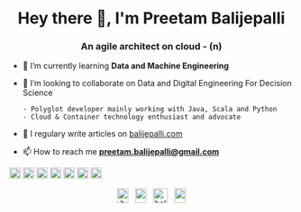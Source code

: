<h1 align="center">Hey there 👋, I'm Preetam Balijepalli</h1>
<h3 align="center">An agile architect on cloud - (n)</h3>

- 🌱 I’m currently learning **Data and Machine Engineering**

- 👯 I’m looking to collaborate on Data and Digital Engineering For Decision Science

      - Polyglot developer mainly working with Java, Scala and Python 
      - Cloud & Container technology enthusiast and advocate

- 📝 I regulary write articles on [balijepalli.com](balijepalli.com)

- 📫 How to reach me **preetam.balijepalli@gmail.com**

<p align="left">
 <img src="https://devicons.github.io/devicon/devicon.git/icons/amazonwebservices/amazonwebservices-original-wordmark.svg" alt="aws" width="20" height="20"/>
 <img src="https://devicons.github.io/devicon/devicon.git/icons/docker/docker-original-wordmark.svg" alt="docker" width="20" height="20"/>
 <img src="https://devicons.github.io/devicon/devicon.git/icons/java/java-original-wordmark.svg" alt="java" width="20" height="20"/>
 <img src="https://devicons.github.io/devicon/devicon.git/icons/mysql/mysql-original-wordmark.svg" alt="mysql" width="20" height="20"/>
 <img src="https://devicons.github.io/devicon/devicon.git/icons/scala/scala-original-wordmark.svg" alt="scala" width="20" height="20"/>
 <img src="https://devicons.github.io/devicon/devicon.git/icons/python/python-original-wordmark.svg" alt="python" width="20" height="20"/>
 <img src="https://devicons.github.io/devicon/devicon.git/icons/linux/linux-original.svg" alt="linux" width="20" height="20"/>
</p>

<p align="center">
<a href="https://twitter.com/balijepalli" target="blank"><img height="26" src="https://cdn.jsdelivr.net/npm/simple-icons@3.0.1/icons/twitter.svg?raw=true" alt="balijepalli" height="20" width="20" /></a>&nbsp;&nbsp;
<a href="https://www.linkedin.com/in/preetambalijepalli/"><img height="26" src="https://cdn.jsdelivr.net/npm/simple-icons@3.0.1/icons/linkedin.svg?raw=true" height="20" width="20" ></a>&nbsp;&nbsp;
<a href="https://balijepalli.github.io/"><img height="26" src="https://cdn.jsdelivr.net/npm/simple-icons@3.0.1/icons/github.svg?raw=true" alt="balijepalli.github.io"></a>&nbsp;&nbsp;
<a href="mailto:preetam.balijepalli@gmail.com"><img height="26" src="https://cdn.jsdelivr.net/npm/simple-icons@3.0.1/icons/gmail.svg?raw=true" height="20" width="20" ></a>
</p>
